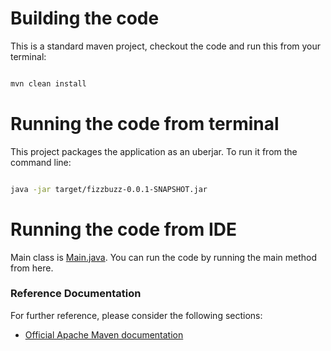 
# Building the code 

This is a standard maven project, checkout the code and run this from your terminal:

```bash

mvn clean install

```


# Running the code from terminal

This project packages the application as an uberjar. To run it from the command line:

```bash

java -jar target/fizzbuzz-0.0.1-SNAPSHOT.jar

```

# Running the code from IDE

Main class is [Main.java](src/main/java/uk/co/emiratesfinancial/fizzbuzz/Main.java). You can run the code by running the main method from here.



### Reference Documentation
For further reference, please consider the following sections:

* [Official Apache Maven documentation](https://maven.apache.org/guides/index.html)

